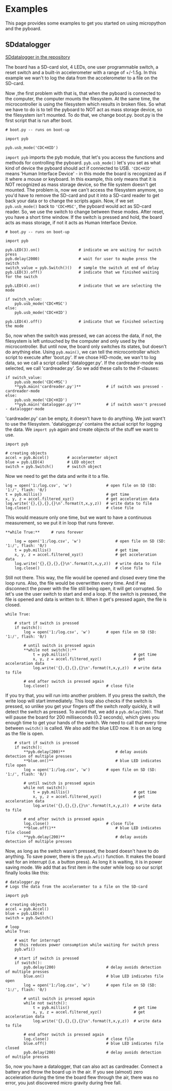 # Examples

This page provides some examples to get you started on using micropython and the pyboard.

## SDdatalogger

[SDdatalogger in the repository](https://github.com/micropython/micropython/tree/master/examples/SDdatalogger)

The board has a SD-card slot, 4 LEDs, one user programmable switch, a reset switch and a built-in accelerometer with a range of +/-1.5g.
In this example we wan't to log the data from the accelerometer to a file on the SD-card.

Now ,the first problem with that is, that when the pyboard is connected to the computer, the computer mounts the filesystem. At the same time, the microcontroller is using the filesystem which results in broken files. So what we have to do is to tell the pyboard to NOT act as mass storage device, so the filesystem isn't mounted.
To do that, we change boot.py. boot.py is the first script that is run after boot.

```
# boot.py -- runs on boot-up

import pyb

pyb.usb_mode('CDC+HID')
```

`import pyb` imports the pyb module, that let's you access the functions and methods for controlling the pyboard. `pyb.usb_mode()` let's you set as what kind of device the pyboard should act if connected to USB. `'CDC+HID'` means 'Human Interface Device' - in this mode the board is recognized as if it where a mouse or keyboard. In this example, this only means that it is NOT recognized as mass storage device, so the file system doesn't get mounted.
The problem is, now we can't access the filesystem anymore, so you'd have to remove the SD-card and put it into a SD-card reader to get back your data or to change the scripts again. Now, if we set `pyb.usb_mode()` back to `'CDC+MSC'`, the pyboard would act as SD-card reader. So, we use the switch to change between these modes. After reset, you have a short time window. If the switch is pressed and hold, the board acts as mass storage, if not it acts as Human Interface Device.

```
# boot.py -- runs on boot-up

import pyb

pyb.LED(3).on()                 # indicate we are waiting for switch press
pyb.delay(2000)                 # wait for user to maybe press the switch
switch_value = pyb.Switch()()   # sample the switch at end of delay
pyb.LED(3).off()                # indicate that we finished waiting for the switch

pyb.LED(4).on()                 # indicate that we are selecting the mode

if switch_value:
    pyb.usb_mode('CDC+MSC')
else:
    pyb.usb_mode('CDC+HID')

pyb.LED(4).off()                # indicate that we finished selecting the mode
```

So, now when the switch was pressed, we can access the data, if not, the filesystem is left untouched by the computer and only used by the microcontroller. But until now, the board only switches its states, but doesn't do anything else. Using `pyb.main()`, we can tell the microcontroller which script to execute after 'boot.py'. If we chose HID-mode, we wan't to log data, so we call a script called 'datalogger.py'. If the cardreader-mode was selected, we call 'cardreader.py'.
So we add these calls to the if-clauses:

```
if switch_value:
    pyb.usb_mode('CDC+MSC')
    **pyb.main('cardreader.py')**           # if switch was pressed - cardreader-mode
else:
    pyb.usb_mode('CDC+HID')
    **pyb.main('datalogger.py')**           # if switch wasn't pressed - datalogger-mode
```

'cardreader.py' can be empty, it doesn't have to do anything. We just want't to use the filesystem.
'datalogger.py' contains the actual script for logging the data. We `import pyb` again and create objects of the stuff we want to use.

```
import pyb

# creating objects
accel = pyb.Accel()        # accelerometer object
blue = pyb.LED(4)          # LED object
switch = pyb.Switch()      # switch object
```

Now we need to get the data and write it to a file.

```
log = open('1:/log.csv', 'w')               # open file on SD (SD: '1:/', flash: '0/)
t = pyb.millis()                            # get time
x, y, z = accel.filtered_xyz()              # get acceleration data
log.write('{},{},{},{}\n'.format(t,x,y,z))  # write data to file
log.close()                                 # close file
```

This would measure only one time, but we want to have a continuous measurement, so we put it in loop that runs forever.

```
**while True:**     # runs forever

    log = open('1:/log.csv', 'w')               # open file on SD (SD: '1:/', flash: '0/)
    t = pyb.millis()                            # get time
    x, y, z = accel.filtered_xyz()              # get acceleration data
    log.write('{},{},{},{}\n'.format(t,x,y,z))  # write data to file
    log.close()                                 # close file
```

Still not there. This way, the file would be opened and closed every time the loop runs. Also, the file would be overwritten every time. And if we disconnect the power with the file still being open, it will get corrupted. So let's use the user switch to start and end a loop. If the switch is pressed, the file is opened and data is written to it. When it get's pressed again, the file is closed.

```
while True:

    # start if switch is pressed
    if switch():
        log = open('1:/log.csv', 'w')       # open file on SD (SD: '1:/', flash: '0/)

        # until switch is pressed again
        **while not switch():**
            t = pyb.millis()                            # get time
            x, y, z = accel.filtered_xyz()              # get acceleration data
            log.write('{},{},{},{}\n'.format(t,x,y,z))  # write data to file

        # end after switch is pressed again
        log.close()                         # close file
```

If you try that, you will run into another problem. If you press the switch, the write loop will start immediately. This loop also checks if the switch is pressed, so unlike you get your fingers off the switch _really_ quickly, it will detect the switch as pressed. To avoid that, we add a `pyb.delay(200)`. That will pause the board for 200 milliseconds (0.2 seconds), which gives you enough time to get your hands of the switch. We need to call that every time between `switch()` is called. We also add the blue LED now. It is on as long as the file is open.

```
    # start if switch is pressed
    if switch():
        **pyb.delay(200)**                      # delay avoids detection of multiple presses
        **blue.on()**                           # blue LED indicates file open
        log = open('1:/log.csv', 'w')       # open file on SD (SD: '1:/', flash: '0/)

        # until switch is pressed again
        while not switch():
            t = pyb.millis()                            # get time
            x, y, z = accel.filtered_xyz()              # get acceleration data
            log.write('{},{},{},{}\n'.format(t,x,y,z))  # write data to file

        # end after switch is pressed again
        log.close()                         # close file
        **blue.off()**                          # blue LED indicates file closed
        **pyb.delay(200)**                      # delay avoids detection of multiple presses
```

Now, as long as the switch wasn't pressed, the board doesn't have to do anything. To save power, there is the `pyb.wfi()` function. It makes the board wait for an interrupt (i.e. a button press). As long it is waiting, it is in power saving mode. We add that as first item in the outer while loop so our script finally looks like this:

```
# datalogger.py
# Logs the data from the acceleromter to a file on the SD-card

import pyb

# creating objects
accel = pyb.Accel()
blue = pyb.LED(4)
switch = pyb.Switch()

# loop
while True:

    # wait for interrupt
    # this reduces power consumption while waiting for switch press
    pyb.wfi()

    # start if switch is pressed
    if switch():
        pyb.delay(200)                      # delay avoids detection of multiple presses
        blue.on()                           # blue LED indicates file open
        log = open('1:/log.csv', 'w')       # open file on SD (SD: '1:/', flash: '0/)

        # until switch is pressed again
        while not switch():
            t = pyb.millis()                            # get time
            x, y, z = accel.filtered_xyz()              # get acceleration data
            log.write('{},{},{},{}\n'.format(t,x,y,z))  # write data to file

        # end after switch is pressed again
        log.close()                         # close file
        blue.off()                          # blue LED indicates file closed
        pyb.delay(200)                      # delay avoids detection of multiple presses
```

So, now you have a datalogger, that can also act as cardreader. Connect a battery and throw the board up in the air. If you see (almost) zero acceleration during the time the board flew through the air, there was no error, you just discovered micro gravity during free fall.